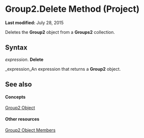 
# Group2.Delete Method (Project)

 **Last modified:** July 28, 2015

Deletes the  **Group2** object from a **Groups2** collection.

## Syntax

 _expression_. **Delete**

 _expression_An expression that returns a  **Group2** object.


## See also


#### Concepts


 [Group2 Object](a7a61fa4-e752-006e-a47e-03987b04f01c.md)
#### Other resources


 [Group2 Object Members](69c5069c-3fd6-fbb5-d886-ebbda667cba4.md)
